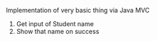 Implementation of very basic thing via Java MVC

1. Get input of Student name
2. Show that name on success 
